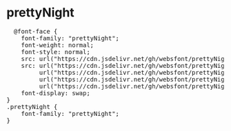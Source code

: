 # prettyNight

<pre>
  @font-face {
    font-family: "prettyNight";
    font-weight: normal;
    font-style: normal;
    src: url("https://cdn.jsdelivr.net/gh/websfont/prettyNight/prettyNight.eot");
    src: url("https://cdn.jsdelivr.net/gh/websfont/prettyNight/prettyNight.eot?#iefix") format("embedded-opentype"),
         url("https://cdn.jsdelivr.net/gh/websfont/prettyNight/prettyNight.woff2") format("woff2"),
         url("https://cdn.jsdelivr.net/gh/websfont/prettyNight/prettyNight.woff") format("woff"),
         url("https://cdn.jsdelivr.net/gh/websfont/prettyNight/prettyNight.ttf") format("truetype");
    font-display: swap;
} 
.prettyNight {
    font-family: "prettyNight";
}
</pre>

